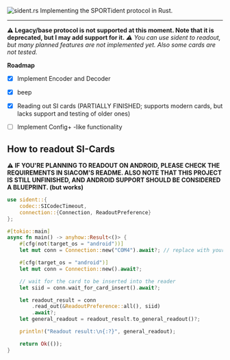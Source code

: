 ![sident.rs](https://github.com/user-attachments/assets/5924a2b2-cfe1-416e-8435-3b77e0e73d48)
Implementing the SPORTident protocol in Rust.
****
**⚠️ Legacy/base protocol is not supported at this moment. Note that it is deprecated, but I may add support for it.**
*⚠️ You can use sident to readout, but many planned features are not implemented yet. Also some cards are not tested.*

 **Roadmap**
 - [x] Implement Encoder and Decoder
 - [x] beep
 - [x] Reading out SI cards (PARTIALLY FINISHED; supports modern cards, but lacks support and testing of older ones)
 - [ ] Implement Config+ -like functionality


## How to readout SI-Cards

**⚠️ IF YOU'RE PLANNING TO READOUT ON ANDROID, PLEASE CHECK THE REQUIREMENTS IN SIACOM'S README. ALSO NOTE THAT THIS PROJECT IS STILL UNFINISHED, AND ANDROID SUPPORT SHOULD BE CONSIDERED A BLUEPRINT. (but works)**

```rust
use sident::{
    codec::SICodecTimeout,
    connection::{Connection, ReadoutPreference}
};

#[tokio::main]
async fn main() -> anyhow::Result<()> {
    #[cfg(not(target_os = "android"))]
    let mut conn = Connection::new("COM4").await?; // replace with your desired port

    #[cfg(target_os = "android")]
    let mut conn = Connection::new().await?;

    // wait for the card to be inserted into the reader
    let siid = conn.wait_for_card_insert().await?;

    let readout_result = conn
        .read_out(&ReadoutPreference::all(), siid)
        .await?;
    let general_readout = readout_result.to_general_readout()?;

    println!("Readout result:\n{:?}", general_readout);

    return Ok(());
}
```
